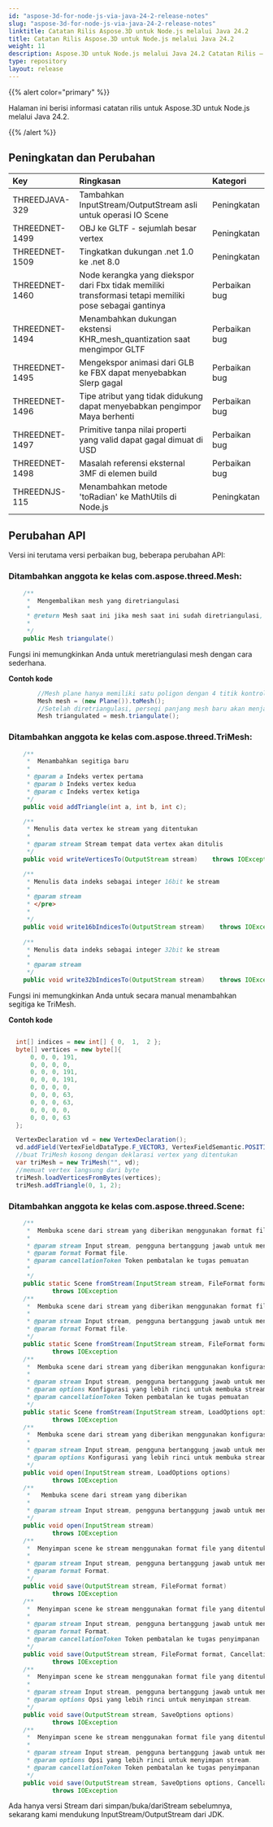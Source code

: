 ```yaml
---
id: "aspose-3d-for-node-js-via-java-24-2-release-notes"
slug: "aspose-3d-for-node-js-via-java-24-2-release-notes"
linktitle: Catatan Rilis Aspose.3D untuk Node.js melalui Java 24.2
title: Catatan Rilis Aspose.3D untuk Node.js melalui Java 24.2
weight: 11
description: Aspose.3D untuk Node.js melalui Java 24.2 Catatan Rilis – pembaruan dan perbaikan terbaru.
type: repository
layout: release
---
```


{{% alert color="primary" %}}

Halaman ini berisi informasi catatan rilis untuk Aspose.3D untuk Node.js melalui Java 24.2.

{{% /alert %}}
## **Peningkatan dan Perubahan**

|**Key**|**Ringkasan**|**Kategori**|
| :- | :- | :- |
| THREEDJAVA-329 | Tambahkan InputStream/OutputStream asli untuk operasi IO Scene | Peningkatan |
| THREEDNET-1499 | OBJ ke GLTF - sejumlah besar vertex | Peningkatan |
| THREEDNET-1509 | Tingkatkan dukungan .net 1.0 ke .net 8.0 | Peningkatan |
| THREEDNET-1460 | Node kerangka yang diekspor dari Fbx tidak memiliki transformasi tetapi memiliki pose sebagai gantinya | Perbaikan bug |
| THREEDNET-1494 | Menambahkan dukungan ekstensi KHR_mesh_quantization saat mengimpor GLTF | Perbaikan bug |
| THREEDNET-1495 | Mengekspor animasi dari GLB ke FBX dapat menyebabkan Slerp gagal | Perbaikan bug |
| THREEDNET-1496 | Tipe atribut yang tidak didukung dapat menyebabkan pengimpor Maya berhenti | Perbaikan bug |
| THREEDNET-1497 | Primitive tanpa nilai properti yang valid dapat gagal dimuat di USD | Perbaikan bug |
| THREEDNET-1498 | Masalah referensi eksternal 3MF di elemen build | Perbaikan bug |
| THREEDNJS-115  | Menambahkan metode 'toRadian' ke MathUtils di Node.js | Peningkatan |
## Perubahan API ##

Versi ini terutama versi perbaikan bug, beberapa perubahan API:


### Ditambahkan anggota ke kelas **com.aspose.threed.Mesh**:

```java
    /**
     *  Mengembalikan mesh yang diretriangulasi
     *
     * @return Mesh saat ini jika mesh saat ini sudah diretriangulasi, jika tidak mesh baru akan dihitung dan dikembalikan
     *
     */
    public Mesh triangulate()
```

Fungsi ini memungkinkan Anda untuk meretriangulasi mesh dengan cara sederhana. 

**Contoh kode**
```java
        //Mesh plane hanya memiliki satu poligon dengan 4 titik kontrol
        Mesh mesh = (new Plane()).toMesh();
        //Setelah diretriangulasi, persegi panjang mesh baru akan menjadi 2 segitiga.
        Mesh triangulated = mesh.triangulate();
```



### Ditambahkan anggota ke kelas **com.aspose.threed.TriMesh**:

```java
    /**
     *  Menambahkan segitiga baru
     *
     * @param a Indeks vertex pertama
     * @param b Indeks vertex kedua
     * @param c Indeks vertex ketiga
     */
    public void addTriangle(int a, int b, int c);

    /**    
     * Menulis data vertex ke stream yang ditentukan    
     *    
     * @param stream Stream tempat data vertex akan ditulis    
     */    
    public void writeVerticesTo(OutputStream stream)    throws IOException;

    /**    
     * Menulis data indeks sebagai integer 16bit ke stream    
     *    
     * @param stream     
     * </pre>    
     *    
     */    
    public void write16bIndicesTo(OutputStream stream)    throws IOException;
        
    /**    
     * Menulis data indeks sebagai integer 32bit ke stream    
     *    
     * @param stream     
     */    
    public void write32bIndicesTo(OutputStream stream)    throws IOException;
```

Fungsi ini memungkinkan Anda untuk secara manual menambahkan segitiga ke TriMesh.

**Contoh kode**

```java

  int[] indices = new int[] { 0,  1,  2 };
  byte[] vertices = new byte[]{
      0, 0, 0, 191,
      0, 0, 0, 0,
      0, 0, 0, 191,
      0, 0, 0, 191,
      0, 0, 0, 0,
      0, 0, 0, 63,
      0, 0, 0, 63,
      0, 0, 0, 0,
      0, 0, 0, 63
  };

  VertexDeclaration vd = new VertexDeclaration();
  vd.addField(VertexFieldDataType.F_VECTOR3, VertexFieldSemantic.POSITION);
  //buat TriMesh kosong dengan deklarasi vertex yang ditentukan
  var triMesh = new TriMesh("", vd);
  //memuat vertex langsung dari byte
  triMesh.loadVerticesFromBytes(vertices);
  triMesh.addTriangle(0, 1, 2);

```



### Ditambahkan anggota ke kelas **com.aspose.threed.Scene**:

```java
    /**    
     *  Membuka scene dari stream yang diberikan menggunakan format file yang ditentukan.    
     *    
     * @param stream Input stream, pengguna bertanggung jawab untuk menutup stream.    
     * @param format Format file.    
     * @param cancellationToken Token pembatalan ke tugas pemuatan    
     *    
     */    
    public static Scene fromStream(InputStream stream, FileFormat format, Cancellation cancellationToken)    
            throws IOException    
    /**    
     *  Membuka scene dari stream yang diberikan menggunakan format file yang ditentukan.    
     *    
     * @param stream Input stream, pengguna bertanggung jawab untuk menutup stream.    
     * @param format Format file.    
     */    
    public static Scene fromStream(InputStream stream, FileFormat format)    
            throws IOException    
    /**    
     *  Membuka scene dari stream yang diberikan menggunakan konfigurasi IO yang ditentukan.    
     *    
     * @param stream Input stream, pengguna bertanggung jawab untuk menutup stream.    
     * @param options Konfigurasi yang lebih rinci untuk membuka stream.    
     * @param cancellationToken Token pembatalan ke tugas pemuatan    
     */    
    public static Scene fromStream(InputStream stream, LoadOptions options, Cancellation cancellationToken)    
            throws IOException    
    /**    
     *  Membuka scene dari stream yang diberikan menggunakan konfigurasi IO yang ditentukan.    
     *    
     * @param stream Input stream, pengguna bertanggung jawab untuk menutup stream.    
     * @param options Konfigurasi yang lebih rinci untuk membuka stream.    
     */    
    public void open(InputStream stream, LoadOptions options)    
            throws IOException    
    /**    
     *   Membuka scene dari stream yang diberikan    
     *    
     * @param stream Input stream, pengguna bertanggung jawab untuk menutup stream.    
     */    
    public void open(InputStream stream)    
            throws IOException    
    /**    
     *  Menyimpan scene ke stream menggunakan format file yang ditentukan.    
     *    
     * @param stream Input stream, pengguna bertanggung jawab untuk menutup stream.    
     * @param format Format.    
     */    
    public void save(OutputStream stream, FileFormat format)    
            throws IOException    
    /**    
     *  Menyimpan scene ke stream menggunakan format file yang ditentukan.    
     *    
     * @param stream Input stream, pengguna bertanggung jawab untuk menutup stream.    
     * @param format Format.    
     * @param cancellationToken Token pembatalan ke tugas penyimpanan    
     */    
    public void save(OutputStream stream, FileFormat format, Cancellation cancellationToken)    
            throws IOException    
    /**    
     *  Menyimpan scene ke stream menggunakan format file yang ditentukan.    
     *    
     * @param stream Input stream, pengguna bertanggung jawab untuk menutup stream.    
     * @param options Opsi yang lebih rinci untuk menyimpan stream.    
     */    
    public void save(OutputStream stream, SaveOptions options)    
            throws IOException    
    /**    
     *  Menyimpan scene ke stream menggunakan format file yang ditentukan.    
     *    
     * @param stream Input stream, pengguna bertanggung jawab untuk menutup stream.    
     * @param options Opsi yang lebih rinci untuk menyimpan stream.    
     * @param cancellationToken Token pembatalan ke tugas penyimpanan    
     */    
    public void save(OutputStream stream, SaveOptions options, Cancellation cancellationToken)    
            throws IOException    

```

Ada hanya versi Stream dari simpan/buka/dariStream sebelumnya, sekarang kami mendukung InputStream/OutputStream dari JDK.
